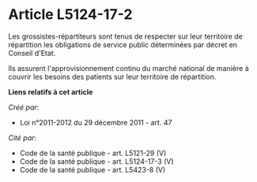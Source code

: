 # Article L5124-17-2

Les grossistes-répartiteurs sont tenus de respecter sur leur territoire de répartition les obligations de service public
déterminées par décret en Conseil d'Etat.

Ils assurent l'approvisionnement continu du marché national de manière à couvrir les besoins des patients sur leur territoire
de répartition.

**Liens relatifs à cet article**

_Créé par_:

  - Loi n°2011-2012 du 29 décembre 2011 - art. 47

_Cité par_:

  - Code de la santé publique - art. L5121-29 (V)
  - Code de la santé publique - art. L5124-17-3 (V)
  - Code de la santé publique - art. L5423-8 (V)
